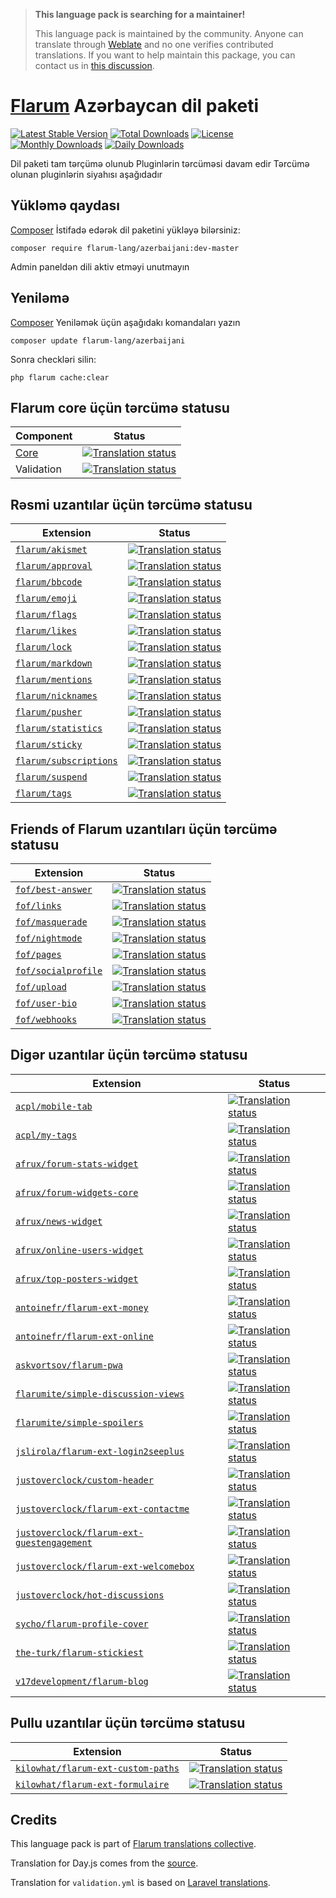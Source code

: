> **This language pack is searching for a maintainer!**
>
> This language pack is maintained by the community. Anyone can translate through [Weblate](https://weblate.rob006.net/languages/az/flarum/) and no one verifies contributed translations. If you want to help maintain this package, you can contact us in [this discussion](https://discuss.flarum.org/d/27519-the-flarum-language-project).


# [Flarum](https://flarum.org/) Azərbaycan dil paketi

[![Latest Stable Version](https://poser.pugx.org/flarum-lang/azerbaijani/v)](https://packagist.org/packages/flarum-lang/azerbaijani) 
[![Total Downloads](https://poser.pugx.org/flarum-lang/azerbaijani/downloads)](https://packagist.org/packages/flarum-lang/azerbaijani) 
[![License](http://poser.pugx.org/flarum-lang/azerbaijani/license)](https://packagist.org/packages/flarum-lang/azerbaijani) 
[![Monthly Downloads](https://poser.pugx.org/flarum-lang/azerbaijani/d/monthly)](https://packagist.org/packages/flarum-lang/azerbaijani) 
[![Daily Downloads](https://poser.pugx.org/flarum-lang/azerbaijani/d/daily)](https://packagist.org/packages/flarum-lang/azerbaijani) 

Dil paketi tam tərçümə olunub Pluginlərin tərcüməsi davam edir Tərcümə olunan pluginlərin siyahısı aşağıdadır

## Yükləmə qaydası

[Composer](https://getcomposer.org/) İstifadə edərək dil paketini yükləyə bilərsiniz:

```console
composer require flarum-lang/azerbaijani:dev-master
```

Admin paneldən dili aktiv etməyi unutmayın


## Yeniləmə

[Composer](https://getcomposer.org/) Yeniləmək üçün aşağıdakı komandaları yazın

```console
composer update flarum-lang/azerbaijani
```

Sonra checkləri silin:

```console
php flarum cache:clear
```


## Flarum core üçün tərcümə statusu

| Component | Status |
| --- | --- |
| [Core](https://github.com/flarum/flarum-core) | [![Translation status](https://weblate.rob006.net/widgets/flarum/az/core/svg-badge.svg)](https://weblate.rob006.net/projects/flarum/core/az/) |
| Validation | [![Translation status](https://weblate.rob006.net/widgets/flarum/az/validation/svg-badge.svg)](https://weblate.rob006.net/projects/flarum/validation/az/) |


## Rəsmi uzantılar üçün tərcümə statusu

<!-- flarum-extensions-list-start -->

| Extension | Status |
| --- | --- |
| [`flarum/akismet`](https://github.com/flarum/akismet) | [![Translation status](https://weblate.rob006.net/widgets/flarum/az/flarum-akismet/svg-badge.svg)](https://weblate.rob006.net/projects/flarum/flarum-akismet/az/) |
| [`flarum/approval`](https://github.com/flarum/approval) | [![Translation status](https://weblate.rob006.net/widgets/flarum/az/flarum-approval/svg-badge.svg)](https://weblate.rob006.net/projects/flarum/flarum-approval/az/) |
| [`flarum/bbcode`](https://github.com/flarum/bbcode) | [![Translation status](https://weblate.rob006.net/widgets/flarum/az/flarum-bbcode/svg-badge.svg)](https://weblate.rob006.net/projects/flarum/flarum-bbcode/az/) |
| [`flarum/emoji`](https://github.com/flarum/emoji) | [![Translation status](https://weblate.rob006.net/widgets/flarum/az/flarum-emoji/svg-badge.svg)](https://weblate.rob006.net/projects/flarum/flarum-emoji/az/) |
| [`flarum/flags`](https://github.com/flarum/flags) | [![Translation status](https://weblate.rob006.net/widgets/flarum/az/flarum-flags/svg-badge.svg)](https://weblate.rob006.net/projects/flarum/flarum-flags/az/) |
| [`flarum/likes`](https://github.com/flarum/likes) | [![Translation status](https://weblate.rob006.net/widgets/flarum/az/flarum-likes/svg-badge.svg)](https://weblate.rob006.net/projects/flarum/flarum-likes/az/) |
| [`flarum/lock`](https://github.com/flarum/lock) | [![Translation status](https://weblate.rob006.net/widgets/flarum/az/flarum-lock/svg-badge.svg)](https://weblate.rob006.net/projects/flarum/flarum-lock/az/) |
| [`flarum/markdown`](https://github.com/flarum/markdown) | [![Translation status](https://weblate.rob006.net/widgets/flarum/az/flarum-markdown/svg-badge.svg)](https://weblate.rob006.net/projects/flarum/flarum-markdown/az/) |
| [`flarum/mentions`](https://github.com/flarum/mentions) | [![Translation status](https://weblate.rob006.net/widgets/flarum/az/flarum-mentions/svg-badge.svg)](https://weblate.rob006.net/projects/flarum/flarum-mentions/az/) |
| [`flarum/nicknames`](https://github.com/flarum/nicknames) | [![Translation status](https://weblate.rob006.net/widgets/flarum/az/flarum-nicknames/svg-badge.svg)](https://weblate.rob006.net/projects/flarum/flarum-nicknames/az/) |
| [`flarum/pusher`](https://github.com/flarum/pusher) | [![Translation status](https://weblate.rob006.net/widgets/flarum/az/flarum-pusher/svg-badge.svg)](https://weblate.rob006.net/projects/flarum/flarum-pusher/az/) |
| [`flarum/statistics`](https://github.com/flarum/statistics) | [![Translation status](https://weblate.rob006.net/widgets/flarum/az/flarum-statistics/svg-badge.svg)](https://weblate.rob006.net/projects/flarum/flarum-statistics/az/) |
| [`flarum/sticky`](https://github.com/flarum/sticky) | [![Translation status](https://weblate.rob006.net/widgets/flarum/az/flarum-sticky/svg-badge.svg)](https://weblate.rob006.net/projects/flarum/flarum-sticky/az/) |
| [`flarum/subscriptions`](https://github.com/flarum/subscriptions) | [![Translation status](https://weblate.rob006.net/widgets/flarum/az/flarum-subscriptions/svg-badge.svg)](https://weblate.rob006.net/projects/flarum/flarum-subscriptions/az/) |
| [`flarum/suspend`](https://github.com/flarum/suspend) | [![Translation status](https://weblate.rob006.net/widgets/flarum/az/flarum-suspend/svg-badge.svg)](https://weblate.rob006.net/projects/flarum/flarum-suspend/az/) |
| [`flarum/tags`](https://github.com/flarum/tags) | [![Translation status](https://weblate.rob006.net/widgets/flarum/az/flarum-tags/svg-badge.svg)](https://weblate.rob006.net/projects/flarum/flarum-tags/az/) |

<!-- flarum-extensions-list-stop -->


## Friends of Flarum uzantıları üçün tərcümə statusu

<!-- fof-extensions-list-start -->

| Extension | Status |
| --- | --- |
| [`fof/best-answer`](https://github.com/FriendsOfFlarum/best-answer) | [![Translation status](https://weblate.rob006.net/widgets/flarum/az/fof-best-answer/svg-badge.svg)](https://weblate.rob006.net/projects/flarum/fof-best-answer/az/) |
| [`fof/links`](https://github.com/FriendsOfFlarum/links) | [![Translation status](https://weblate.rob006.net/widgets/flarum/az/fof-links/svg-badge.svg)](https://weblate.rob006.net/projects/flarum/fof-links/az/) |
| [`fof/masquerade`](https://github.com/FriendsOfFlarum/masquerade) | [![Translation status](https://weblate.rob006.net/widgets/flarum/az/fof-masquerade/svg-badge.svg)](https://weblate.rob006.net/projects/flarum/fof-masquerade/az/) |
| [`fof/nightmode`](https://github.com/FriendsOfFlarum/nightmode) | [![Translation status](https://weblate.rob006.net/widgets/flarum/az/fof-nightmode/svg-badge.svg)](https://weblate.rob006.net/projects/flarum/fof-nightmode/az/) |
| [`fof/pages`](https://github.com/FriendsOfFlarum/pages) | [![Translation status](https://weblate.rob006.net/widgets/flarum/az/fof-pages/svg-badge.svg)](https://weblate.rob006.net/projects/flarum/fof-pages/az/) |
| [`fof/socialprofile`](https://github.com/FriendsOfFlarum/socialprofile) | [![Translation status](https://weblate.rob006.net/widgets/flarum/az/fof-socialprofile/svg-badge.svg)](https://weblate.rob006.net/projects/flarum/fof-socialprofile/az/) |
| [`fof/upload`](https://github.com/FriendsOfFlarum/upload) | [![Translation status](https://weblate.rob006.net/widgets/flarum/az/fof-upload/svg-badge.svg)](https://weblate.rob006.net/projects/flarum/fof-upload/az/) |
| [`fof/user-bio`](https://github.com/FriendsOfFlarum/user-bio) | [![Translation status](https://weblate.rob006.net/widgets/flarum/az/fof-user-bio/svg-badge.svg)](https://weblate.rob006.net/projects/flarum/fof-user-bio/az/) |
| [`fof/webhooks`](https://github.com/FriendsOfFlarum/webhooks) | [![Translation status](https://weblate.rob006.net/widgets/flarum/az/fof-webhooks/svg-badge.svg)](https://weblate.rob006.net/projects/flarum/fof-webhooks/az/) |

<!-- fof-extensions-list-stop -->


## Digər uzantılar üçün tərcümə statusu

<!-- various-extensions-list-start -->

| Extension | Status |
| --- | --- |
| [`acpl/mobile-tab`](https://github.com/android-com-pl/mobile-tab) | [![Translation status](https://weblate.rob006.net/widgets/flarum/az/acpl-mobile-tab/svg-badge.svg)](https://weblate.rob006.net/projects/flarum/acpl-mobile-tab/az/) |
| [`acpl/my-tags`](https://github.com/android-com-pl/my-tags) | [![Translation status](https://weblate.rob006.net/widgets/flarum/az/acpl-my-tags/svg-badge.svg)](https://weblate.rob006.net/projects/flarum/acpl-my-tags/az/) |
| [`afrux/forum-stats-widget`](https://github.com/afrux/forum-stats-widget) | [![Translation status](https://weblate.rob006.net/widgets/flarum/az/afrux-forum-stats-widget/svg-badge.svg)](https://weblate.rob006.net/projects/flarum/afrux-forum-stats-widget/az/) |
| [`afrux/forum-widgets-core`](https://github.com/afrux/forum-widgets-core) | [![Translation status](https://weblate.rob006.net/widgets/flarum/az/afrux-forum-widgets-core/svg-badge.svg)](https://weblate.rob006.net/projects/flarum/afrux-forum-widgets-core/az/) |
| [`afrux/news-widget`](https://github.com/afrux/news-widget) | [![Translation status](https://weblate.rob006.net/widgets/flarum/az/afrux-news-widget/svg-badge.svg)](https://weblate.rob006.net/projects/flarum/afrux-news-widget/az/) |
| [`afrux/online-users-widget`](https://github.com/afrux/online-users-widget) | [![Translation status](https://weblate.rob006.net/widgets/flarum/az/afrux-online-users-widget/svg-badge.svg)](https://weblate.rob006.net/projects/flarum/afrux-online-users-widget/az/) |
| [`afrux/top-posters-widget`](https://github.com/afrux/top-posters-widget) | [![Translation status](https://weblate.rob006.net/widgets/flarum/az/afrux-top-posters-widget/svg-badge.svg)](https://weblate.rob006.net/projects/flarum/afrux-top-posters-widget/az/) |
| [`antoinefr/flarum-ext-money`](https://github.com/AntoineFr/flarum-ext-money) | [![Translation status](https://weblate.rob006.net/widgets/flarum/az/antoinefr-money/svg-badge.svg)](https://weblate.rob006.net/projects/flarum/antoinefr-money/az/) |
| [`antoinefr/flarum-ext-online`](https://github.com/AntoineFr/flarum-ext-online) | [![Translation status](https://weblate.rob006.net/widgets/flarum/az/antoinefr-online/svg-badge.svg)](https://weblate.rob006.net/projects/flarum/antoinefr-online/az/) |
| [`askvortsov/flarum-pwa`](https://github.com/askvortsov1/flarum-pwa) | [![Translation status](https://weblate.rob006.net/widgets/flarum/az/askvortsov-pwa/svg-badge.svg)](https://weblate.rob006.net/projects/flarum/askvortsov-pwa/az/) |
| [`flarumite/simple-discussion-views`](https://github.com/flarumite/simple-discussion-views) | [![Translation status](https://weblate.rob006.net/widgets/flarum/az/flarumite-simple-discussion-views/svg-badge.svg)](https://weblate.rob006.net/projects/flarum/flarumite-simple-discussion-views/az/) |
| [`flarumite/simple-spoilers`](https://github.com/flarumite/simple-spoilers) | [![Translation status](https://weblate.rob006.net/widgets/flarum/az/flarumite-simple-spoilers/svg-badge.svg)](https://weblate.rob006.net/projects/flarum/flarumite-simple-spoilers/az/) |
| [`jslirola/flarum-ext-login2seeplus`](https://github.com/jslirola/flarum-ext-login2seeplus) | [![Translation status](https://weblate.rob006.net/widgets/flarum/az/jslirola-login2seeplus/svg-badge.svg)](https://weblate.rob006.net/projects/flarum/jslirola-login2seeplus/az/) |
| [`justoverclock/custom-header`](https://github.com/justoverclockl/custom-header) | [![Translation status](https://weblate.rob006.net/widgets/flarum/az/justoverclock-custom-header/svg-badge.svg)](https://weblate.rob006.net/projects/flarum/justoverclock-custom-header/az/) |
| [`justoverclock/flarum-ext-contactme`](https://github.com/justoverclockl/flarum-ext-contactme) | [![Translation status](https://weblate.rob006.net/widgets/flarum/az/justoverclock-contactme/svg-badge.svg)](https://weblate.rob006.net/projects/flarum/justoverclock-contactme/az/) |
| [`justoverclock/flarum-ext-guestengagement`](https://github.com/justoverclockl/flarum-ext-guestengagement) | [![Translation status](https://weblate.rob006.net/widgets/flarum/az/justoverclock-guestengagement/svg-badge.svg)](https://weblate.rob006.net/projects/flarum/justoverclock-guestengagement/az/) |
| [`justoverclock/flarum-ext-welcomebox`](https://github.com/justoverclockl/flarum-ext-welcomebox) | [![Translation status](https://weblate.rob006.net/widgets/flarum/az/justoverclock-welcomebox/svg-badge.svg)](https://weblate.rob006.net/projects/flarum/justoverclock-welcomebox/az/) |
| [`justoverclock/hot-discussions`](https://github.com/justoverclockl/hot-discussions) | [![Translation status](https://weblate.rob006.net/widgets/flarum/az/justoverclock-hot-discussions/svg-badge.svg)](https://weblate.rob006.net/projects/flarum/justoverclock-hot-discussions/az/) |
| [`sycho/flarum-profile-cover`](https://github.com/SychO9/flarum-profile-cover) | [![Translation status](https://weblate.rob006.net/widgets/flarum/az/sycho-profile-cover/svg-badge.svg)](https://weblate.rob006.net/projects/flarum/sycho-profile-cover/az/) |
| [`the-turk/flarum-stickiest`](https://github.com/the-turk/flarum-stickiest) | [![Translation status](https://weblate.rob006.net/widgets/flarum/az/the-turk-stickiest/svg-badge.svg)](https://weblate.rob006.net/projects/flarum/the-turk-stickiest/az/) |
| [`v17development/flarum-blog`](https://github.com/v17development/flarum-blog) | [![Translation status](https://weblate.rob006.net/widgets/flarum/az/v17development-blog/svg-badge.svg)](https://weblate.rob006.net/projects/flarum/v17development-blog/az/) |

<!-- various-extensions-list-stop -->


## Pullu uzantılar üçün tərcümə statusu

<!-- premium-extensions-list-start -->

| Extension | Status |
| --- | --- |
| [`kilowhat/flarum-ext-custom-paths`](https://extiverse.com/extension/kilowhat/flarum-ext-custom-paths) | [![Translation status](https://weblate.rob006.net/widgets/flarum/az/kilowhat-custom-paths/svg-badge.svg)](https://weblate.rob006.net/projects/flarum/kilowhat-custom-paths/az/) |
| [`kilowhat/flarum-ext-formulaire`](https://extiverse.com/extension/kilowhat/flarum-ext-formulaire) | [![Translation status](https://weblate.rob006.net/widgets/flarum/az/kilowhat-formulaire/svg-badge.svg)](https://weblate.rob006.net/projects/flarum/kilowhat-formulaire/az/) |

<!-- premium-extensions-list-stop -->


## Credits

This language pack is part of [Flarum translations collective](https://github.com/rob006-software/flarum-translations).

Translation for Day.js comes from the [source](https://github.com/iamkun/dayjs/blob/v1.10.4/src/locale/az.js).

Translation for `validation.yml` is based on [Laravel translations](https://github.com/Laravel-Lang/lang/blob/8.1.3/src/az/validation.php).
